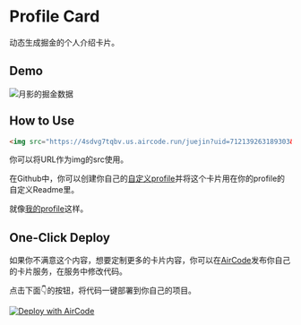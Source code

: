 # Profile Card

动态生成掘金的个人介绍卡片。

## Demo

<img src="https://4sdvg7tqbv.us.aircode.run/juejin?uid=712139263189303&hide_border=true" alt="月影的掘金数据" style="zoom:100%;" align="left"/>

&nbsp;

## How to Use

```html
<img src="https://4sdvg7tqbv.us.aircode.run/juejin?uid=712139263189303&hide_border=true" alt="月影的掘金数据" style="zoom:100%;" align="left"/>
```

你可以将URL作为img的src使用。

在Github中，你可以创建你自己的[自定义profile](https://docs.github.com/en/account-and-profile/setting-up-and-managing-your-github-profile/customizing-your-profile/managing-your-profile-readme)并将这个卡片用在你的profile的自定义Readme里。

就像[我的profile](https://github.com/akira-cn)这样。

## One-Click Deploy

如果你不满意这个内容，想要定制更多的卡片内容，你可以在[AirCode](https://aircode.io)发布你自己的卡片服务，在服务中修改代码。

点击下面👇的按钮，将代码一键部署到你自己的项目。

[![Deploy with AirCode](https://vercel.com/button)](https://aircode.io/dashboard?share_shareId=eh4pwat5qg&share_name=juejin%20user%20state&share_runtime=node/v16)
